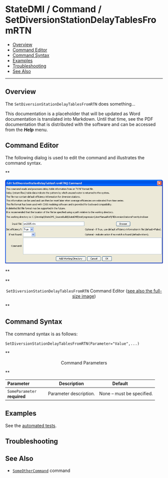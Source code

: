 # StateDMI / Command / SetDiversionStationDelayTablesFromRTN #

* [Overview](#overview)
* [Command Editor](#command-editor)
* [Command Syntax](#command-syntax)
* [Examples](#examples)
* [Troubleshooting](#troubleshooting)
* [See Also](#see-also)

-------------------------

## Overview ##

The `SetDiversionStationDelayTablesFromRTN` does something...

This documentation is a placeholder that will be updated as Word documentation is translated into Markdown.
Until that time, see the PDF documentation that is distributed with the software and can be accessed
from the ***Help*** menu.

## Command Editor ##

The following dialog is used to edit the command and illustrates the command syntax.

**<p style="text-align: center;">
![SetDiversionStationDelayTablesFromRTN](SetDiversionStationDelayTablesFromRTN.png)
</p>**

**<p style="text-align: center;">
`SetDiversionStationDelayTablesFromRTN` Command Editor (<a href="../SetDiversionStationDelayTablesFromRTN.png">see also the full-size image</a>)
</p>**

## Command Syntax ##

The command syntax is as follows:

```text
SetDiversionStationDelayTablesFromRTN(Parameter="Value",...)
```
**<p style="text-align: center;">
Command Parameters
</p>**

| **Parameter**&nbsp;&nbsp;&nbsp;&nbsp;&nbsp;&nbsp;&nbsp;&nbsp;&nbsp;&nbsp;&nbsp;&nbsp; | **Description** | **Default**&nbsp;&nbsp;&nbsp;&nbsp;&nbsp;&nbsp;&nbsp;&nbsp;&nbsp;&nbsp; |
| --------------|-----------------|----------------- |
|`SomeParameter`<br>**required**|Parameter description.|None – must be specified.|

## Examples ##

See the [automated tests](https://github.com/OpenCDSS/cdss-app-statedmi-test/tree/master/test/regression/commands/SetDiversionStationDelayTablesFromRTN).

## Troubleshooting ##

## See Also ##

* [`SomeOtherCommand`](../SomeOtherCommand/SomeOtherCommand) command
